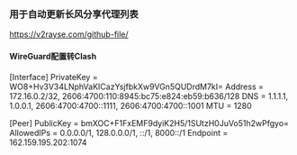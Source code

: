 ### 用于自动更新长风分享代理列表
https://v2rayse.com/github-file/

#### WireGuard配置转Clash
[Interface]
PrivateKey = WO8+Hv3V34LNphVaKICazYsjfbkXw9VGn5QUDrdM7kI=
Address = 172.16.0.2/32, 2606:4700:110:8945:bc75:e824:eb59:b636/128
DNS = 1.1.1.1, 1.0.0.1, 2606:4700:4700::1111, 2606:4700:4700::1001
MTU = 1280

[Peer]
PublicKey = bmXOC+F1FxEMF9dyiK2H5/1SUtzH0JuVo51h2wPfgyo=
AllowedIPs = 0.0.0.0/1, 128.0.0.0/1, ::/1, 8000::/1
Endpoint = 162.159.195.202:1074

